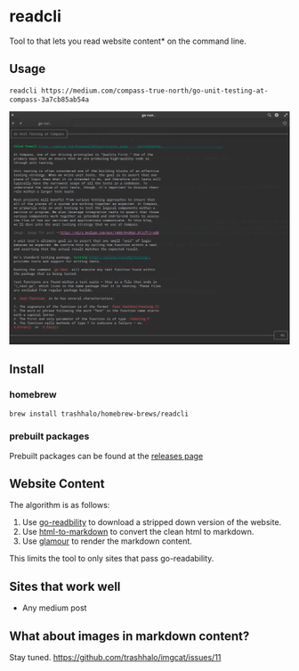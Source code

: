 # readcli

Tool to that lets you read website content* on the command line. 

## Usage

```shell
readcli https://medium.com/compass-true-north/go-unit-testing-at-compass-3a7cb85ab54a
```

![](./sample.png)

## Install

### homebrew

```
brew install trashhalo/homebrew-brews/readcli
```

### prebuilt packages

Prebuilt packages can be found at the [releases page](https://github.com/trashhalo/imgcat/readcli)

## Website Content

The algorithm is as follows:
1. Use [go-readbility](https://github.com/go-shiori/go-readability) to download a stripped down version of the website.
2. Use [html-to-markdown](https://github.com/JohannesKaufmann/html-to-markdown) to convert the clean html to markdown.
3. Use [glamour](https://github.com/charmbracelet/glamour) to render the markdown content.

This limits the tool to only sites that pass go-readability.

## Sites that work well

* Any medium post

## What about images in markdown content?

Stay tuned. https://github.com/trashhalo/imgcat/issues/11